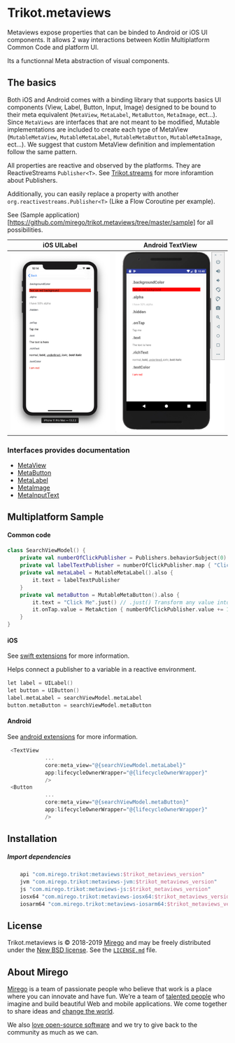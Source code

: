 # Trikot.metaviews
Metaviews expose properties that can be binded to Android or iOS UI components. It allows 2 way interactions between Kotlin Multiplatform Common Code and platform UI.

Its a functionnal Meta abstraction of visual components.

## The basics
Both iOS and Android comes with a binding library that supports basics UI components (View, Label, Button, Input, Image) designed to be bound to their meta equivalent (`MetaView`, `MetaLabel`, `MetaButton`, `MetaImage`, ect...). Since `MetaViews` are interfaces that are not meant to be modified, Mutable implementations are included to create each type of MetaView (`MutableMetaView`, `MutableMetaLabel`, `MutableMetaButton`, `MutableMetaImage`, ect...). We suggest that custom MetaView definition and implementation follow the same pattern.

All properties are reactive and observed by the platforms. They are ReactiveStreams `Publisher<T>`. See [Trikot.streams](https://github.com/mirego/trikot.streams) for more inforamtion about Publishers.

Additionally, you can easily replace a property with another `org.reactivestreams.Publisher<T>` (Like a Flow Coroutine per example).

See (Sample application)[https://github.com/mirego/trikot.metaviews/tree/master/sample] for all possibilities. 

iOS UILabel             |  Android TextView
:-------------------------:|:-------------------------:
![](./documentation/ios-label.png)  |  ![](./documentation/android-textview.png)

### Interfaces provides documentation
- [MetaView](https://github.com/mirego/trikot.metaviews/blob/master/metaviews/src/commonMain/kotlin/com/mirego/trikot/metaviews/MetaView.kt)
- [MetaButton](https://github.com/mirego/trikot.metaviews/blob/master/metaviews/src/commonMain/kotlin/com/mirego/trikot/metaviews/MetaButton.kt)
- [MetaLabel](https://github.com/mirego/trikot.metaviews/blob/master/metaviews/src/commonMain/kotlin/com/mirego/trikot/metaviews/MetaLabel.kt)
- [MetaImage](https://github.com/mirego/trikot.metaviews/blob/master/metaviews/src/commonMain/kotlin/com/mirego/trikot/metaviews/MetaImage.kt)
- [MetaInputText](https://github.com/mirego/trikot.metaviews/blob/master/metaviews/src/commonMain/kotlin/com/mirego/trikot/metaviews/MetaInputText.kt)


## Multiplatform Sample
#### Common code
```kotlin
class SearchViewModel() {
    private val numberOfClickPublisher = Publishers.behaviorSubject(0)
    private val labelTextPublisher = numberOfClickPublisher.map { "Clicked $it times" }
    private val metaLabel = MutableMetaLabel().also {
        it.text = labelTextPublisher
    }
    private val metaButton = MutableMetaButton().also {
        it.text = "Click Me".just() // .just() Transform any value into Single Publisher of this value
        it.onTap.value = MetaAction { numberOfClickPublisher.value += 1 }.just()
    }
}
```

#### iOS
See [swift extensions](./swift-extensions/README.md) for more information.

Helps connect a publisher to a variable in a reactive environment.
```kotlin
let label = UILabel()
let button = UIButton()
label.metaLabel = searchViewModel.metaLabel
button.metaButton = searchViewModel.metaButton
```

#### Android
See [android extensions](./android-ktx/README.md) for more information.
```kotlin
 <TextView
            ...
            core:meta_view="@{searchViewModel.metaLabel}"
            app:lifecycleOwnerWrapper="@{lifecycleOwnerWrapper}"
            />
 <Button
            ...
            core:meta_view="@{searchViewModel.metaButton}"
            app:lifecycleOwnerWrapper="@{lifecycleOwnerWrapper}"
            />
```

## Installation
##### Import dependencies
```groovy
    api "com.mirego.trikot:metaviews:$trikot_metaviews_version"
    jvm "com.mirego.trikot:metaviews-jvm:$trikot_metaviews_version"
    js "com.mirego.trikot:metaviews-js:$trikot_metaviews_version"
    iosx64 "com.mirego.trikot:metaviews-iosx64:$trikot_metaviews_version"
    iosarm64 "com.mirego.trikot:metaviews-iosarm64:$trikot_metaviews_version"
```
## License

Trikot.metaviews is © 2018-2019 [Mirego](https://www.mirego.com) and may be freely distributed under the [New BSD license](http://opensource.org/licenses/BSD-3-Clause). See the [`LICENSE.md`](https://github.com/mirego/trikot.metaviews/blob/master/LICENSE.md) file.

## About Mirego

[Mirego](https://www.mirego.com) is a team of passionate people who believe that work is a place where you can innovate and have fun. We’re a team of [talented people](https://life.mirego.com) who imagine and build beautiful Web and mobile applications. We come together to share ideas and [change the world](http://www.mirego.org).

We also [love open-source software](https://open.mirego.com) and we try to give back to the community as much as we can.
